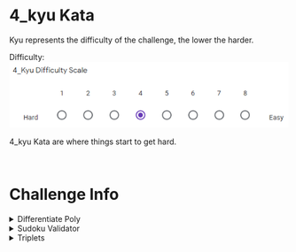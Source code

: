 # 4_kyu Kata

Kyu represents the difficulty of the challenge, the lower the harder.

Difficulty: ![4_kyu_difficulty_diagram](4_kyu.PNG?raw=true)

4_kyu Kata are where things start to get hard.

<BR>

# Challenge Info
<details>
<summary>Differentiate Poly</summary>
<h2>Differentiate Poly</h2>
<p>
Link: https://www.codewars.com/kata/566584e3309db1b17d000027

Problem Statement:

Create a function that differentiates a polynomial for a given value of x.
<BR>Your function will receive 2 arguments: a polynomial as a string, and a point to evaluate the equation as an integer.

### Assumptions:
* There will be a coefficient near each x, unless the coefficient equals 1 or -1.
* There will be an exponent near each x, unless the exponent equals 0 or 1.
* All exponents will be greater or equal to zero
</p>
</details>

<details>
<summary>Sudoku Validator</summary>
<h2>Sudoku Validator:</h2>

<p>
Link: https://www.codewars.com/kata/529bf0e9bdf7657179000008

Problem Statement:
### Sudoku Background
Sudoku is a game played on a 9x9 grid. The goal of the game is to fill all cells of the grid with digits from 1 to 9, so that each column, each row, and each of the nine 3x3 sub-grids (also known as blocks) contain all of the digits from 1 to 9.
(More info at: http://en.wikipedia.org/wiki/Sudoku)

### Sudoku Solution Validator
Write a function `validSolution/ValidateSolution/valid_solution()` that accepts a 2D array representing a Sudoku board, and returns true if it is a valid solution, or false otherwise. The cells of the sudoku board may also contain 0's, which will represent empty cells. Boards containing one or more zeroes are considered to be invalid solutions.

The board is always 9 cells by 9 cells, and every cell only contains integers from 0 to 9.
</p>
</details>

<details>
<summary>Triplets</summary>
<h2>Triplets</h2>
<p>
Link: https://www.codewars.com/kata/53f40dff5f9d31b813000774

Problem Statement:

There is a secret string which is unknown to you. Given a collection of random triplets from the string, recover the original string.

A triplet here is defined as a sequence of three letters such that each letter occurs somewhere before the next in the given string. "whi" is a triplet for the string "whatisup".

As a simplification, you may assume that no letter occurs more than once in the secret string.

You can assume nothing about the triplets given to you other than that they are valid triplets and that they contain sufficient information to deduce the original string. In particular, this means that the secret string will never contain letters that do not occur in one of the triplets given to you.
</p>
</details>